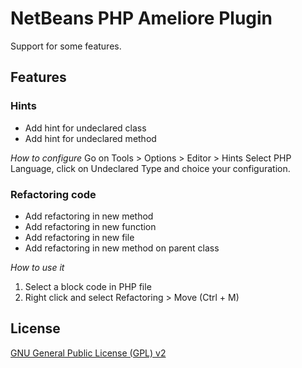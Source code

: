 # NetBeans PHP Ameliore Plugin

Support for some features.

## Features
### Hints
- Add hint for undeclared class
- Add hint for undeclared method

*How to configure*
Go on Tools > Options > Editor > Hints
Select PHP Language, click on Undeclared Type and choice your configuration.


### Refactoring code
- Add refactoring in new method
- Add refactoring in new function
- Add refactoring in new file
- Add refactoring in new method on parent class

*How to use it*
1. Select a block code in PHP file
2. Right click and select Refactoring > Move (Ctrl + M)


## License

[GNU General Public License (GPL) v2](http://www.gnu.org/licenses)
